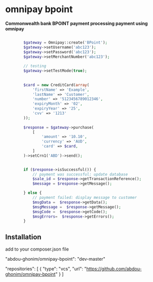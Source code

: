 # omnipay bpoint
**Commonwealth bank BPOINT payment processing payment using omnipay**

```php

        $gateway = Omnipay::create('BPoint');
        $gateway->setUsername('abc123');
        $gateway->setPassword('abc123');
        $gateway->setMerchantNumber('abc123');
   
        // testing 
        $gateway->setTestMode(true);
        
        
        $card = new CreditCard(array(
            'firstName' => 'Example',
            'lastName' => 'Customer',
            'number' => '5123456789012346',
            'expiryMonth' => '02',
            'expiryYear' => '25',
            'cvv' => '1213'
        ));
        
        $response = $gateway->purchase(
            [
                'amount' => '10.10',
                'currency' => 'AUD',
                'card' => $card,
            ]
        )->setCrn1('ABD')->send();

      
        if ($response->isSuccessful()) {
            // payment was successful: update database
            $sale_id = $response->getTransactionReference();
            $message = $response->getMessage();

        } else {
            // payment failed: display message to customer
            $msgData =  $response->getData();
            $msgMessage =  $response->getMessage();
            $msgCode =  $response->getCode();
            $msgErrors=  $response->getErrors();
        }

```

## Installation

add to your composer.json file  

"abdou-ghonim/omnipay-bpoint": "dev-master"


"repositories": [
    {
        "type": "vcs",
        "url":  "https://github.com/abdou-ghonim/omnipay-bpoint"
    }
]



